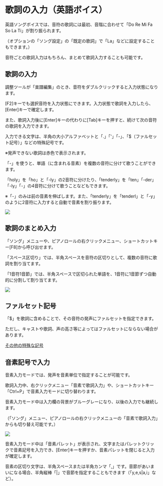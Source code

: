 


歌詞の入力（英語ボイス）
============


  


 英語ソングボイスでは、音符の歌詞には最初、音階に合わせて「Do Re Mi Fa So La Ti」が割り振られます。
   

 （オプションの「ソング設定」の「既定の歌詞」で「La」などに設定することもできます。）
   

 音符ごとの歌詞入力はもちろん、まとめて歌詞入力することも可能です。
   

歌詞の入力
-----


 調整ツールが「楽譜編集」のとき、音符をダブルクリックすると入力状態になります。
   

 [F2]キーでも選択音符を入力状態にできます。入力状態で歌詞を入力したら、[Enter]キーで確定します。
   

 また、歌詞入力後に[Enter]キーの代わりに[Tab]キーを押すと、続けて次の音符の歌詞を入力できます。
   

 入力できる文字は、半角の大小アルファベットと「.」「'」「-」、「$（ファルセット記号）」などの特殊記号です。
   

 ※発声できない歌詞は赤色で表示されます。
   

  

 「-」を使うと、単語（に含まれる音素）を複数の音符に分けて歌うことができます。
   

 「holy」を「ho」と「-ly」の2音符に分けたり、「tenderly」を「ten」「-der」「-ly」「-」の4音符に分けて歌うことなどもできます。
   

 ※「-」のみは前の音素を伸ばします。また、「tenderly」を「tenderl」と「-y」のように2音符に入力すると自動で音素を割り振ります。
   

  


![](../../image/st04e_01_w.png)

歌詞のまとめ入力
--------


 「ソング」メニューや、ピアノロールの右クリックメニュー、ショートカットキー[F8]から呼び出せます。
   

 「スペース区切り」では、半角スペースを音符の区切りとして、複数の音符に歌詞を割り当てます。
   

 「1音符1音節」では、半角スペースで区切られた単語を、1音符に1音節ずつ自動的に分割して割り当てます。
   

  


![](../../image/st04e_02_w.png)

ファルセット記号
--------


 「$」を歌詞に含めることで、その音符の発声にファルセットを指定できます。
   

 ただし、キャストや歌詞、声の高さ等によってはファルセットにならない場合があります。
   


[その他の特殊な記号](../song_symbol) 

音素記号で入力
-------


 音素入力モードでは、発声を音素単位で指定することが可能です。
   

 歌詞入力中、右クリックメニュー「音素で歌詞入力」や、ショートカットキー「Ctrl+P」で音素入力モードに切り替わります。
   

 音素入力モード中は入力欄の背景がブルーグレーになり、以後の入力でも継続します。
   

 （「ソング」メニュー、ピアノロールの右クリックメニューの「音素で歌詞入力」からも切り替え可能です。）
   

  


![](../../image/ccs4ss013e.png)

  

 音素入力モード中は「音素パレット」が表示され、文字またはパレットクリックで音素記号を入力でき、[Enter]キーを押すか、音素パレットを閉じると入力が確定します。
   

 音素の区切り文字は、半角スペースまたは半角カンマ「,」です。音節があいまいになる場合、半角縦棒「|」で音節を指定することもできます（「y,e,s|a,i」など）。
   





